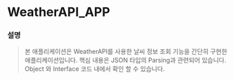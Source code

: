 # WeatherAPI_APP
### 설명
> 본 애플리케이션은 WeatherAPI를 사용한 날씨 정보 조회 기능을 간단히 구현한 애플리케이션입니다.
> 핵심 내용은 JSON 타입의 Parsing과 관련되어 있습니다.
> Object 와 Interface 코드 내에서 확인 할 수 있습니다.
